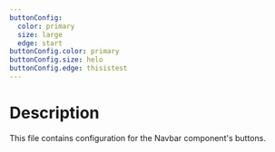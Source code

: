 ```yaml
---
buttonConfig:
  color: primary
  size: large
  edge: start
buttonConfig.color: primary
buttonConfig.size: helo
buttonConfig.edge: thisistest
---
```


# Description
This file contains configuration for the Navbar component's buttons.
